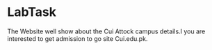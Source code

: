 # LabTask

The Website well show about the Cui Attock campus details.I you are interested 
to get admission to go site Cui.edu.pk.